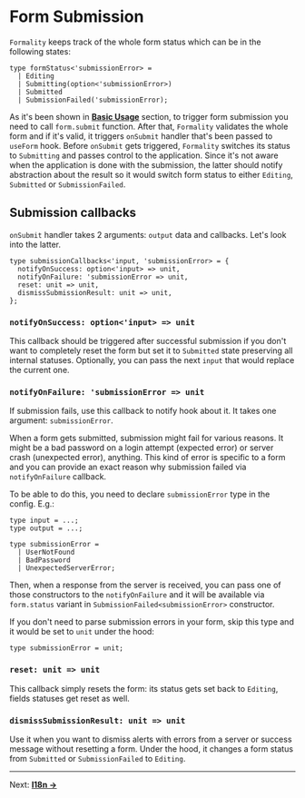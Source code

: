 # Form Submission
`Formality` keeps track of the whole form status which can be in the following states:

```reason
type formStatus<'submissionError> =
  | Editing
  | Submitting(option<'submissionError>)
  | Submitted
  | SubmissionFailed('submissionError);
```

As it's been shown in **[Basic Usage](./04-BasicUsage.md)** section, to trigger form submission you need to call `form.submit` function. After that, `Formality` validates the whole form and if it's valid, it triggers `onSubmit` handler that's been passed to `useForm` hook. Before `onSubmit` gets triggered, `Formality` switches its status to `Submitting` and passes control to the application. Since it's not aware when the application is done with the submission, the latter should notify abstraction about the result so it would switch form status to either `Editing`, `Submitted` or `SubmissionFailed`.

## Submission callbacks
`onSubmit` handler takes 2 arguments: `output` data and callbacks. Let's look into the latter.

```reason
type submissionCallbacks<'input, 'submissionError> = {
  notifyOnSuccess: option<'input> => unit,
  notifyOnFailure: 'submissionError => unit,
  reset: unit => unit,
  dismissSubmissionResult: unit => unit,
};
```

### `notifyOnSuccess: option<'input> => unit`
This callback should be triggered after successful submission if you don't want to completely reset the form but set it to `Submitted` state preserving all internal statuses. Optionally, you can pass the next `input` that would replace the current one.

### `notifyOnFailure: 'submissionError => unit`
If submission fails, use this callback to notify hook about it. It takes one argument: `submissionError`.

When a form gets submitted, submission might fail for various reasons. It might be a bad password on a login attempt (expected error) or server crash (unexpected error), anything. This kind of error is specific to a form and you can provide an exact reason why submission failed via `notifyOnFailure` callback.

To be able to do this, you need to declare `submissionError` type in the config. E.g.:

```reason
type input = ...;
type output = ...;

type submissionError =
  | UserNotFound
  | BadPassword
  | UnexpectedServerError;
```

Then, when a response from the server is received, you can pass one of those constructors to the `notifyOnFailure` and it will be available via `form.status` variant in `SubmissionFailed<submissionError>` constructor.

If you don't need to parse submission errors in your form, skip this type and it would be set to `unit` under the hood:

```reason
type submissionError = unit;
```

### `reset: unit => unit`
This callback simply resets the form: its status gets set back to `Editing`, fields statuses get reset as well.

### `dismissSubmissionResult: unit => unit`
Use it when you want to dismiss alerts with errors from a server or success message without resetting a form. Under the hood, it changes a form status from `Submitted` or `SubmissionFailed` to `Editing`.

---

Next: **[I18n →](./10-I18n.md)**
